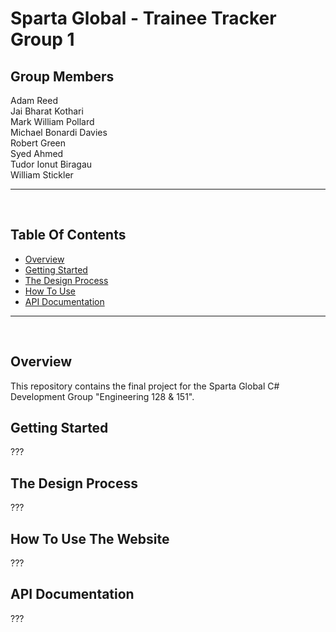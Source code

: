 # Sparta Global - Trainee Tracker Group 1

## Group Members
Adam Reed  
Jai Bharat Kothari  
Mark William Pollard  
Michael Bonardi Davies  
Robert Green  
Syed Ahmed  
Tudor Ionut Biragau  
William Stickler  

---
<br>

## Table Of Contents
- [Overview](#overview)
- [Getting Started](#getting-started)
- [The Design Process](#the-design-process)
- [How To Use](#how-to-use)
- [API Documentation](#api-documentation)

---
<br>

## Overview
This repository contains the final project for the Sparta Global C# Development Group "Engineering 128 & 151".

## Getting Started
???

## The Design Process
???

## How To Use The Website
???

## API Documentation
???
